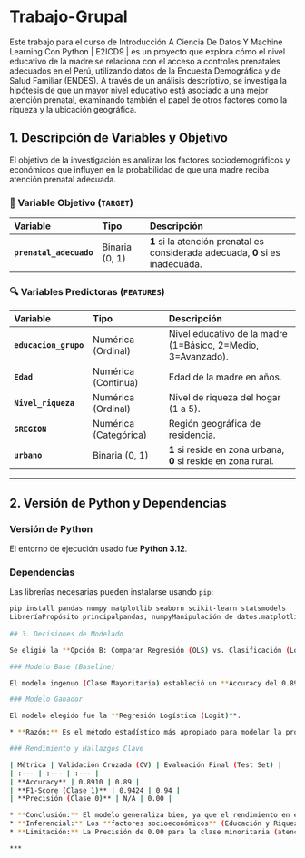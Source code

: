 # Trabajo-Grupal
Este trabajo para el curso de Introducción A Ciencia De Datos Y Machine Learning Con Python | E2ICD9 | es un proyecto que explora cómo el nivel educativo de la madre se relaciona con el acceso a controles prenatales adecuados en el Perú, utilizando datos de la Encuesta Demográfica y de Salud Familiar (ENDES). A través de un análisis descriptivo, se investiga la hipótesis de que un mayor nivel educativo está asociado a una mejor atención prenatal, examinando también el papel de otros factores como la riqueza y la ubicación geográfica.


## 1. Descripción de Variables y Objetivo

El objetivo de la investigación es analizar los factores sociodemográficos y económicos que influyen en la probabilidad de que una madre reciba atención prenatal adecuada.

### 🎯 Variable Objetivo (`TARGET`)

| Variable | Tipo | Descripción |
| :--- | :--- | :--- |
| **`prenatal_adecuado`** | Binaria (0, 1) | **1** si la atención prenatal es considerada adecuada, **0** si es inadecuada. |

### 🔍 Variables Predictoras (`FEATURES`)

| Variable | Tipo | Descripción |
| :--- | :--- | :--- |
| **`educacion_grupo`** | Numérica (Ordinal) | Nivel educativo de la madre (1=Básico, 2=Medio, 3=Avanzado). |
| **`Edad`** | Numérica (Continua) | Edad de la madre en años. |
| **`Nivel_riqueza`** | Numérica (Ordinal) | Nivel de riqueza del hogar (1 a 5). |
| **`SREGION`** | Numérica (Categórica) | Región geográfica de residencia. |
| **`urbano`** | Binaria (0, 1) | **1** si reside en zona urbana, **0** si reside en zona rural. |

***

## 2. Versión de Python y Dependencias

### Versión de Python
El entorno de ejecución usado fue **Python 3.12**.

### Dependencias

Las librerías necesarias pueden instalarse usando `pip`:

```bash
pip install pandas numpy matplotlib seaborn scikit-learn statsmodels
LibreríaPropósito principalpandas, numpyManipulación de datos.matplotlib, seabornVisualización.scikit-learnModelos de predicción y Validación Cruzada.statsmodelsInferencia estadística (OLS y Logit).
 
## 3. Decisiones de Modelado

Se eligió la **Opción B: Comparar Regresión (OLS) vs. Clasificación (Logit)**, ya que la variable dependiente es binaria, buscando el enfoque más informativo para la inferencia y predicción.

### Modelo Base (Baseline)

El modelo ingenuo (Clase Mayoritaria) estableció un **Accuracy del 0.8910**. El modelo final debe superar este umbral.

### Modelo Ganador

El modelo elegido fue la **Regresión Logística (Logit)**.

* **Razón:** Es el método estadístico más apropiado para modelar la probabilidad de una variable binaria. Ofrece interpretación directa (Odds Ratios) sobre la relación de las variables con el evento.

### Rendimiento y Hallazgos Clave

| Métrica | Validación Cruzada (CV) | Evaluación Final (Test Set) |
| :--- | :--- | :--- |
| **Accuracy** | 0.8910 | 0.89 |
| **F1-Score (Clase 1)** | 0.9424 | 0.94 |
| **Precisión (Clase 0)** | N/A | 0.00 |

* **Conclusión:** El modelo generaliza bien, ya que el rendimiento en el Test Set es similar al CV.
* **Inferencial:** Los **factores socioeconómicos** (Educación y Riqueza) aumentan significativamente las probabilidades de atención adecuada.
* **Limitación:** La Precisión de 0.00 para la clase minoritaria (atención inadecuada) evidencia un problema de **desbalance de clases** (89% vs 11%) que impide al modelo identificar correctamente los casos negativos.

***
